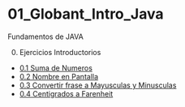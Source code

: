 # 01_Globant_Intro_Java
Fundamentos de JAVA


0. Ejercicios Introductorios
  - [0.1 Suma de Numeros](https://github.com/ErickOrtiz0298/01_Globant_Intro_Java/tree/main/00_Ejercicios_Introductorios/SumaDeNumeros)
  - [0.2 Nombre en Pantalla](https://github.com/ErickOrtiz0298/01_Globant_Intro_Java/tree/main/00_Ejercicios_Introductorios/NombreEnPantalla)
  - [0.3 Convertir frase a Mayusculas  y Minusculas](https://github.com/ErickOrtiz0298/01_Globant_Intro_Java/tree/main/00_Ejercicios_Introductorios/FraseMayusculasMinusculas)
  - [0.4 Centigrados a Farenheit](https://github.com/ErickOrtiz0298/01_Globant_Intro_Java/tree/main/00_Ejercicios_Introductorios/CentigradosFarenheit)
